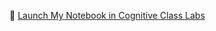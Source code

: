 🔗 [Launch My Notebook in Cognitive Class Labs](https://labs.cognitiveclass.ai/v2/tools/jupyterlab?ulid=ulid-3950bf2f61f89c02c297b52a2ef57061beb5053d)
